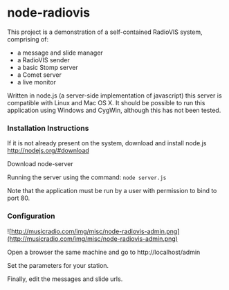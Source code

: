# node-radiovis #

This project is a demonstration of a self-contained RadioVIS system, comprising of:
  * a message and slide manager
  * a RadioVIS sender
  * a basic Stomp server
  * a Comet server
  * a live monitor

Written in node.js (a server-side implementation of javascript) this server is compatible with Linux and Mac OS X. It should be possible to run this application using Windows and CygWin, although this has not been tested.

### Installation Instructions ###

If it is not already present on the system, download and install node.js
http://nodejs.org/#download

Download node-server

Running the server using the command:
`node server.js`

Note that the application must be run by a user with permission to bind to port 80.

### Configuration ###

![http://musicradio.com/img/misc/node-radiovis-admin.png](http://musicradio.com/img/misc/node-radiovis-admin.png)

Open a browser the same machine and go to http://localhost/admin

Set the parameters for your station.

Finally, edit the messages and slide urls.
